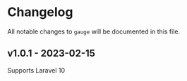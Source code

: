 # Changelog

All notable changes to `gauge` will be documented in this file.

## v1.0.1 - 2023-02-15

Supports Laravel 10
